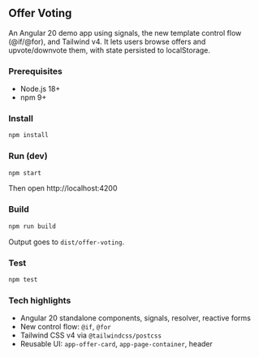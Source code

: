## Offer Voting

An Angular 20 demo app using signals, the new template control flow (@if/@for), and Tailwind v4. It lets users browse offers and upvote/downvote them, with state persisted to localStorage.

### Prerequisites

- Node.js 18+
- npm 9+

### Install

```bash
npm install
```

### Run (dev)

```bash
npm start
```

Then open http://localhost:4200

### Build

```bash
npm run build
```

Output goes to `dist/offer-voting`.

### Test

```bash
npm test
```

### Tech highlights

- Angular 20 standalone components, signals, resolver, reactive forms
- New control flow: `@if`, `@for`
- Tailwind CSS v4 via `@tailwindcss/postcss`
- Reusable UI: `app-offer-card`, `app-page-container`, header
